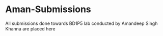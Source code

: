 # Aman-Submissions
All submissions done towards BD1P5 lab conducted by Amandeep Singh Khanna are placed here
